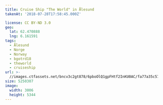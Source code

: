 ```yaml
---
title: Cruise Ship "The World" in Ålesund
takenAt: '2018-07-28T17:58:45.000Z'

license: CC BY-ND 3.0
geo:
  lat: 62.470888
  lng: 6.161591
tags:
  - Ålesund
  - Norge
  - Norway
  - bgotrd18
  - theworld
  - cruiseship
url: >-
  //images.ctfassets.net/bncv3c2gt878/6pboOlQ1gpFHtf2InKU0AC/fa77a35c570fcfb35882d900798007a1/cruise-ship-the-world-in-lesund_43142053114_o
size: 5250307
image:
  width: 3006
  height: 5344
---
```

